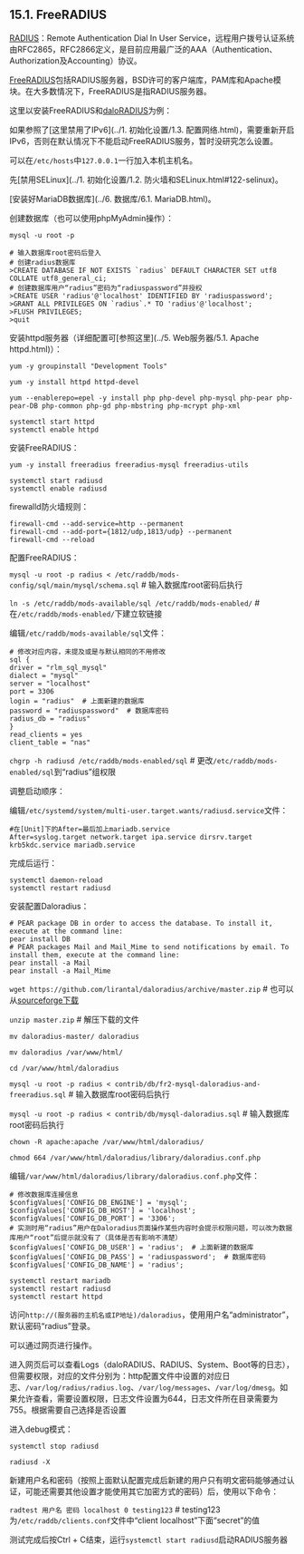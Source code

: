 ## 15.1. FreeRADIUS

[RADIUS](https://en.wikipedia.org/wiki/RADIUS)：Remote Authentication Dial In User Service，远程用户拨号认证系统由RFC2865，RFC2866定义，是目前应用最广泛的AAA（Authentication、Authorization及Accounting）协议。

[FreeRADIUS](http://freeradius.org/)包括RADIUS服务器，BSD许可的客户端库，PAM库和Apache模块。在大多数情况下，FreeRADIUS是指RADIUS服务器。

这里以安装FreeRADIUS和[daloRADIUS](http://www.daloradius.com/)为例：

如果参照了[这里禁用了IPv6](../1. 初始化设置/1.3. 配置网络.html)，需要重新开启IPv6，否则在默认情况下不能启动FreeRADIUS服务，暂时没研究怎么设置。

可以在`/etc/hosts`中`127.0.0.1`一行加入本机主机名。

先[禁用SELinux](../1. 初始化设置/1.2. 防火墙和SELinux.html#122-selinux)。

[安装好MariaDB数据库](../6. 数据库/6.1. MariaDB.html)。

创建数据库（也可以使用phpMyAdmin操作）：

`mysql -u root -p`

```
# 输入数据库root密码后登入
# 创建radius数据库
>CREATE DATABASE IF NOT EXISTS `radius` DEFAULT CHARACTER SET utf8 COLLATE utf8_general_ci;
# 创建数据库用户“radius”密码为“radiuspassword”并授权
>CREATE USER 'radius'@'localhost' IDENTIFIED BY 'radiuspassword';
>GRANT ALL PRIVILEGES ON `radius`.* TO 'radius'@'localhost';
>FLUSH PRIVILEGES;
>quit
```

安装httpd服务器（详细配置可[参照这里](../5. Web服务器/5.1. Apache httpd.html)）：

`yum -y groupinstall "Development Tools"`

`yum -y install httpd httpd-devel`

`yum --enablerepo=epel -y install php php-devel php-mysql php-pear php-pear-DB php-common php-gd php-mbstring php-mcrypt php-xml`

```
systemctl start httpd
systemctl enable httpd
```

安装FreeRADIUS：

`yum -y install freeradius freeradius-mysql freeradius-utils`

```
systemctl start radiusd
systemctl enable radiusd
```

firewalld防火墙规则：

```
firewall-cmd --add-service=http --permanent
firewall-cmd --add-port={1812/udp,1813/udp} --permanent
firewall-cmd --reload
```

配置FreeRADIUS：

`mysql -u root -p radius < /etc/raddb/mods-config/sql/main/mysql/schema.sql` # 输入数据库root密码后执行

`ln -s /etc/raddb/mods-available/sql /etc/raddb/mods-enabled/` # 在`/etc/raddb/mods-enabled/`下建立软链接

编辑`/etc/raddb/mods-available/sql`文件：

```
# 修改对应内容，未提及或是与默认相同的不用修改
sql {
driver = "rlm_sql_mysql"
dialect = "mysql"
server = "localhost"
port = 3306
login = "radius"  # 上面新建的数据库
password = "radiuspassword"  # 数据库密码
radius_db = "radius"
}
read_clients = yes
client_table = "nas"
```

`chgrp -h radiusd /etc/raddb/mods-enabled/sql` # 更改`/etc/raddb/mods-enabled/sql`到“radius”组权限

调整启动顺序：

编辑`/etc/systemd/system/multi-user.target.wants/radiusd.service`文件：

```
#在[Unit]下的After=最后加上mariadb.service
After=syslog.target network.target ipa.service dirsrv.target krb5kdc.service mariadb.service
```

完成后运行：

```
systemctl daemon-reload
systemctl restart radiusd
```

安装配置Daloradius：

```
# PEAR package DB in order to access the database. To install it, execute at the command line:
pear install DB
# PEAR packages Mail and Mail_Mime to send notifications by email. To install them, execute at the command line:
pear install -a Mail
pear install -a Mail_Mime
```

`wget https://github.com/lirantal/daloradius/archive/master.zip` # 也可以从[sourceforge下载](https://sourceforge.net/projects/daloradius/)

`unzip master.zip` # 解压下载的文件

`mv daloradius-master/ daloradius`

`mv daloradius /var/www/html/`

`cd /var/www/html/daloradius`

`mysql -u root -p radius < contrib/db/fr2-mysql-daloradius-and-freeradius.sql` # 输入数据库root密码后执行

`mysql -u root -p radius < contrib/db/mysql-daloradius.sql` # 输入数据库root密码后执行

`chown -R apache:apache /var/www/html/daloradius/`

`chmod 664 /var/www/html/daloradius/library/daloradius.conf.php`

编辑`/var/www/html/daloradius/library/daloradius.conf.php`文件：

```
# 修改数据库连接信息
$configValues['CONFIG_DB_ENGINE'] = 'mysql';
$configValues['CONFIG_DB_HOST'] = 'localhost';
$configValues['CONFIG_DB_PORT'] = '3306';
# 实测时用“radius”用户在Daloradius页面操作某些内容时会提示权限问题，可以改为数据库用户“root”后提示就没有了（具体是否有影响不清楚）
$configValues['CONFIG_DB_USER'] = 'radius';  # 上面新建的数据库
$configValues['CONFIG_DB_PASS'] = 'radiuspassword';  # 数据库密码
$configValues['CONFIG_DB_NAME'] = 'radius';
```

```
systemctl restart mariadb
systemctl restart radiusd
systemctl restart httpd
```

访问`http://(服务器的主机名或IP地址)/daloradius`，使用用户名“administrator”，默认密码“radius”登录。

可以通过网页进行操作。

进入网页后可以查看Logs（daloRADIUS、RADIUS、System、Boot等的日志），但需要权限，对应的文件分别为：http配置文件中设置的对应日志、`/var/log/radius/radius.log`、`/var/log/messages`、`/var/log/dmesg`。如果允许查看，需要设置权限，日志文件设置为644，日志文件所在目录需要为755。根据需要自己选择是否设置

进入debug模式：

`systemctl stop radiusd`

`radiusd -X`

新建用户名和密码（按照上面默认配置完成后新建的用户只有明文密码能够通过认证，可能还需要其他设置才能使用其它加密方式的密码）后，使用以下命令：

`radtest 用户名 密码 localhost 0 testing123` # testing123为`/etc/raddb/clients.conf`文件中“client localhost”下面“secret”的值

测试完成后按Ctrl + C结束，运行`systemctl start radiusd`启动RADIUS服务器
